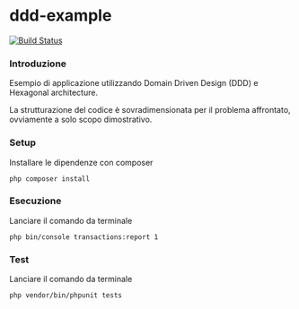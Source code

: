 ddd-example
===============================

[![Build Status](https://travis-ci.com/antonioturdo/ddd-example.svg?branch=master)](https://travis-ci.com/antonioturdo/ddd-example)

### Introduzione

Esempio di applicazione utilizzando Domain Driven Design (DDD) e Hexagonal architecture.

La strutturazione del codice è sovradimensionata per il problema affrontato,
ovviamente a solo scopo dimostrativo.

### Setup

Installare le dipendenze con composer

```
php composer install
```

### Esecuzione

Lanciare il comando da terminale

```
php bin/console transactions:report 1
```

### Test

Lanciare il comando da terminale

```
php vendor/bin/phpunit tests
```
